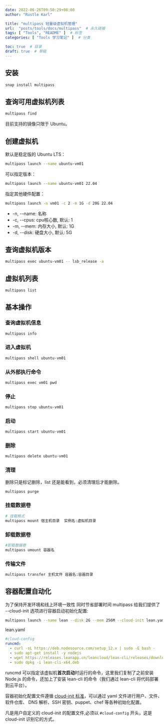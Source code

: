 ```yaml
---
date: 2022-06-26T09:50:29+08:00
author: "Rustle Karl"

title: "multipass 轻量级虚拟机管理"
url:  "posts/tools/docs/multipass"  # 永久链接
tags: [ "Tools", "README" ]  # 标签
categories: [ "Tools 学习笔记" ]  # 分类

toc: true  # 目录
draft: true  # 草稿
---
```


## 安装

```bash
snap install multipass
```

## 查询可用虚拟机列表

```bash
multipass find
```

目前支持的镜像只限于 Ubuntu。

## 创建虚拟机

默认是稳定版的 Ubuntu LTS：

```bash
multipass launch --name ubuntu-vm01
```

可以指定版本：

```bash
multipass launch --name ubuntu-vm01 22.04
```

指定其他硬件配置：

```bash
multipass launch -n vm01 -c 2 -m 1G -d 20G 22.04
```

- -n, --name: 名称
- -c, --cpus: cpu核心数, 默认: 1
- -m, --mem: 内存大小, 默认: 1G
- -d, --disk: 硬盘大小, 默认: 5G

## 查询虚拟机版本

```bash
multipass exec ubuntu-vm01 -- lsb_release -a
```

## 虚拟机列表

```bash
multipass list
```

## 基本操作

### 查询虚拟机信息

```bash
multipass info
```

### 进入虚拟机

```bash
multipass shell ubuntu-vm01
```

### 从外部执行命令

```bash
multipass exec vm01 pwd
```

### 停止

```bash
multipass stop ubuntu-vm01
```

### 启动

```bash
multipass start ubuntu-vm01
```

### 删除

```bash
multipass delete ubuntu-vm01
```

### 清理

删除只是标记删除，list 还是能看到，必须清理后才能删除。

```bash
multipass purge
```

### 挂载数据卷

```bash
# 挂载格式
multipass mount 宿主机目录  实例名:虚拟机目录
```

### 卸载数据卷

```bash
#卸载数据卷
multipass umount 容器名
```

### 传输文件

```bash
multipass transfer 主机文件 容器名:容器目录
```

## 容器配置自动化

为了保持开发环境和线上环境一致性 同时节省部署时间 multipass 给我们提供了 --cloud-init 选项进行容器启动初始化配置:

```bash
multipass launch --name lean --disk 2G --mem 256M --cloud-init lean.yaml 22.04
```

lean.yaml

```yaml
#cloud-config
runcmd:
  - curl -sL https://deb.nodesource.com/setup_12.x | sudo -E bash -
  - sudo apt-get install -y nodejs
  - wget https://releases.leanapp.cn/leancloud/lean-cli/releases/download/v0.21.0/lean-cli-x64.deb
  - sudo dpkg -i lean-cli-x64.deb
```

runcmd 可以指定该虚拟机**首次启动**时运行的命令，这里我们复制了之前安装 Node.js 的命令，还加上了安装 lean-cli 的命令（我们通过 lean-cli 将代码部署到云平台）。

容器初始化配置文件遵循 [cloud-init 标准](https://cloudinit.readthedocs.io/en/latest/topics/examples.html)，可以通过 yaml 文件进行用户、文件、软件仓库、 DNS 解析、SSH 密钥、puppet、chef 等各种初始化配置。

凡是用户自定义的 cloud-init 的配置文件,必须以 `#cloud-config` 开头，这是 cloud-init 识别它的方式。

```bash

```

```bash

```
